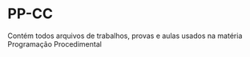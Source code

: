 # PP-CC
 Contém todos arquivos de trabalhos, provas e aulas usados na matéria Programação Procedimental
